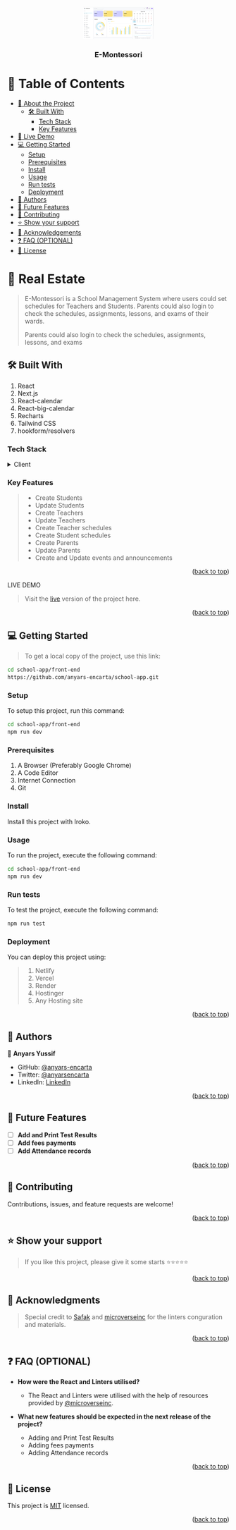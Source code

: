 <a name="readme-top"></a>

<div align="center">

 <!-- LOGO -->

  <img src="/front-end/public/banner.png" alt="logo" width="160"  height="auto" />
  <br/>

<!-- MAIN HEADING -->

  <h3><b>E-Montessori</b></h3>

</div>

<!-- TABLE OF CONTENTS -->
# 📗 Table of Contents

- [📖 About the Project](#about-project)
  - [🛠 Built With](#built-with)
    - [Tech Stack](#tech-stack)
    - [Key Features](#key-features)
- [🚀 Live Demo](#live-demo)
- [💻 Getting Started](#getting-started)
  - [Setup](#setup)
  - [Prerequisites](#prerequisites)
  - [Install](#install)
  - [Usage](#usage)
  - [Run tests](#run-tests)
  - [Deployment](#deployment)
- [👥 Authors](#authors)
- [🔭 Future Features](#future-features)
- [🤝 Contributing](#contributing)
- [⭐️ Show your support](#support)
- [🙏 Acknowledgements](#acknowledgements)
- [❓ FAQ (OPTIONAL)](#faq)
- [📝 License](#license)

<!-- INTRO -->
# 📖 Real Estate<a name="about-project"></a>

> E-Montessori is a School Management System where users could set schedules for Teachers and Students. Parents could also login to check the schedules, assignments, lessons, and exams of their wards.
>
> Parents could also login to check the schedules, assignments, lessons, and exams

## 🛠 Built With <a name="built-with"></a>
1. React
2. Next.js
3. React-calendar
4. React-big-calendar
4. Recharts
5. Tailwind CSS
6. hookform/resolvers

### Tech Stack <a name="tech-stack"></a>

<details>
  <summary>Client</summary>
  <ul>
    <li><a href="https://reactjs.org/">React</a></li>
    <li><a href="https://nextjs.org/">Next.js</a></li>
    <li><a href="https://www.npmjs.com/package/react-calendar">React-calendar</a></li>
    <li><a href="https://www.npmjs.com/package/react-big-calendar">React-big-calendar</a></li>
    <li><a href="https://recharts.org/en-US">Recharts</a></li>
    <li><a href="https://tailwindcss.com/">Tailwind CSS</a></li>
    <li><a href="https://www.npmjs.com/package/@hookform/resolvers">hookform/resolvers</a></li>
  </ul>
</details>

<!-- Features -->

### Key Features <a name="key-features"></a>

> - Create Students
> - Update Students
> - Create Teachers
> - Update Teachers
> - Create Teacher schedules
> - Create Student schedules
> - Create Parents
> - Update Parents
> - Create and Update events and announcements

<p align="right">(<a href="#readme-top">back to top</a>)</p>

<!-- LIVE DEMO -->

LIVE DEMO

> Visit the [live]() version of the project here.

<p align="right">(<a href="#readme-top">back to top</a>)</p>

<!-- GETTING STARTED -->

## 💻 Getting Started <a name="getting-started"></a>

> To get a local copy of the project, use this link:
> 
```sh
cd school-app/front-end
https://github.com/anyars-encarta/school-app.git
```

<!-- SETUP -->
### Setup

To setup this project, run this command:

```sh
cd school-app/front-end
npm run dev
```
### Prerequisites

1. A Browser (Preferably Google Chrome)
2. A Code Editor
3. Internet Connection
4. Git

<!-- INSTALL -->
### Install

Install this project with Iroko.

### Usage

To run the project, execute the following command:

```sh
cd school-app/front-end
npm run dev
```
### Run tests
To test the project, execute the following command:
```sh
npm run test
```
### Deployment

You can deploy this project using:
> 1. Netlify
> 2. Vercel
> 3. Render
> 4. Hostinger
> 5. Any Hosting site

<p align="right">(<a href="#readme-top">back to top</a>)</p>

<!-- AUTHORS -->
## 👥 Authors <a name="authors"></a>

👤 **Anyars Yussif**

- GitHub: [@anyars-encarta](https://github.com/anyars-encarta)
- Twitter: [@anyarsencarta](https://twitter.com/anyarsencarta)
- LinkedIn: [LinkedIn](https://www.linkedin.com/in/anyars-yussif/)


<p align="right">(<a href="#readme-top">back to top</a>)</p>

## 🔭 Future Features <a name="future-features"></a>

- [ ] **Add and Print Test Results**
- [ ] **Add fees payments**
- [ ] **Add Attendance records**

<p align="right">(<a href="#readme-top">back to top</a>)</p>

<!-- CONTRIBUTION -->
## 🤝 Contributing <a name="contributing"></a>

Contributions, issues, and feature requests are welcome!

<p align="right">(<a href="#readme-top">back to top</a>)</p>

<!--SUPPORT -->

## ⭐️ Show your support <a name="support"></a>

> If you like this project, please give it some starts ⭐️⭐️⭐️⭐️⭐️

<p align="right">(<a href="#readme-top">back to top</a>)</p>

<!-- ACKNOWLEDGEMENTS -->
## 🙏 Acknowledgments <a name="acknowledgements"></a>

> Special credit to [Safak](https://github.com/safak) and [microverseinc](https://github.com/microverseinc) for the linters conguration and materials.

<p align="right">(<a href="#readme-top">back to top</a>)</p>

<!-- FAQS -->
## ❓ FAQ (OPTIONAL) <a name="faq"></a>

- **How were the React and Linters utilised?**

  - The React and Linters were utilised with the help of resources provided by [@microverseinc](https://github.com/microverseinc).

- **What new features should be expected in the next release of the project?**

  - Adding and Print Test Results
  - Adding fees payments
  - Adding Attendance records

<p align="right">(<a href="#readme-top">back to top</a>)</p>

<!-- LICENSE -->

## 📝 License <a name="license"></a>

This project is [MIT](./LICENSE) licensed.

<p align="right">(<a href="#readme-top">back to top</a>)</p>
